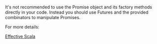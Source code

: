 It's not recommended to use the Promise object and its factory methods directly in your code. Instead you should use
 Futures and the provided combinators to manipulate Promises.

 For more details:

 [Effective Scala](https://twitter-archive.github.io/effectivescala/#Concurrency-Futures)
